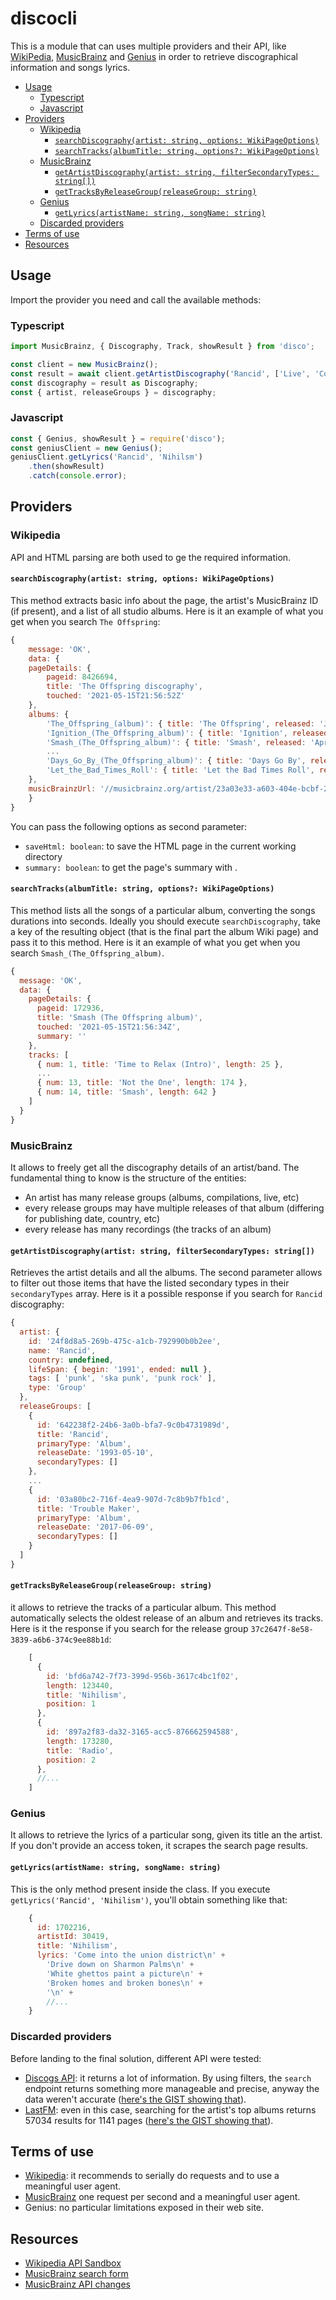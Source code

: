<h1>discocli</h1>

This is a module that can uses multiple providers and their API, like [WikiPedia](https://www.mediawiki.org/wiki/API:Get_the_contents_of_a_page), [MusicBrainz](https://musicbrainz.org/doc/MusicBrainz_API) and [Genius](https://docs.genius.com/) in order to retrieve discographical information and songs lyrics.

- [Usage](#usage)
	- [Typescript](#typescript)
	- [Javascript](#javascript)
- [Providers](#providers)
	- [Wikipedia](#wikipedia)
		- [`searchDiscography(artist: string, options: WikiPageOptions)`](#searchdiscographyartist-string-options-wikipageoptions)
		- [`searchTracks(albumTitle: string, options?: WikiPageOptions)`](#searchtracksalbumtitle-string-options-wikipageoptions)
	- [MusicBrainz](#musicbrainz)
		- [`getArtistDiscography(artist: string, filterSecondaryTypes: string[])`](#getartistdiscographyartist-string-filtersecondarytypes-string)
		- [`getTracksByReleaseGroup(releaseGroup: string)`](#gettracksbyreleasegroupreleasegroup-string)
	- [Genius](#genius)
		- [`getLyrics(artistName: string, songName: string)`](#getlyricsartistname-string-songname-string)
	- [Discarded providers](#discarded-providers)
- [Terms of use](#terms-of-use)
- [Resources](#resources)

## Usage

Import the provider you need and call the available methods:

### Typescript

```typescript
import MusicBrainz, { Discography, Track, showResult } from 'disco';

const client = new MusicBrainz();
const result = await client.getArtistDiscography('Rancid', ['Live', 'Compilation', 'Single']);
const discography = result as Discography;
const { artist, releaseGroups } = discography;
```

### Javascript

```javascript
const { Genius, showResult } = require('disco');
const geniusClient = new Genius();
geniusClient.getLyrics('Rancid', 'Nihilsm')
	.then(showResult)
	.catch(console.error);
```


## Providers

### Wikipedia

API and HTML parsing are both used to ge the required information.

#### `searchDiscography(artist: string, options: WikiPageOptions)`

This method extracts basic info about the page, the artist's MusicBrainz ID (if present), and a list of all studio albums. Here is it an example of what you get when
you search `The Offspring`:

```javascript
{
    message: 'OK',
    data: {
    pageDetails: {
        pageid: 8426694,
        title: 'The Offspring discography',
        touched: '2021-05-15T21:56:52Z'
    },
    albums: {
        'The_Offspring_(album)': { title: 'The Offspring', released: 'June 15, 1989' },
        'Ignition_(The_Offspring_album)': { title: 'Ignition', released: 'October 16, 1992' },
        'Smash_(The_Offspring_album)': { title: 'Smash', released: 'April 8, 1994' },
        ...
        'Days_Go_By_(The_Offspring_album)': { title: 'Days Go By', released: 'June 26, 2012' },
        'Let_the_Bad_Times_Roll': { title: 'Let the Bad Times Roll', released: 'April 16, 2021' }
    },
    musicBrainzUrl: '//musicbrainz.org/artist/23a03e33-a603-404e-bcbf-2c00159d7067'
    }
}
```

You can pass the following options as second parameter:
* `saveHtml: boolean`: to save the HTML page in the current working directory
* `summary: boolean`: to get the page's summary with .

#### `searchTracks(albumTitle: string, options?: WikiPageOptions)`

This method lists all the songs of a particular album, converting the songs durations into seconds. Ideally you should execute `searchDiscography`, take a key of the resulting object (that is the final part the album Wiki page) and pass it to this method.
Here is it an example of what you get when you search `Smash_(The_Offspring_album)`.


```javascript
{
  message: 'OK',
  data: {
    pageDetails: {
      pageid: 172936,
      title: 'Smash (The Offspring album)',
      touched: '2021-05-15T21:56:34Z',
      summary: ''
    },
    tracks: [
      { num: 1, title: 'Time to Relax (Intro)', length: 25 },
      ...
      { num: 13, title: 'Not the One', length: 174 },
      { num: 14, title: 'Smash', length: 642 }
    ]
  }
}
```

### MusicBrainz

It allows to freely get all the discography details of an artist/band. The fundamental thing to know is the structure of the entities:

* An artist has many release groups (albums, compilations, live, etc)
* every release groups may have multiple releases of that album (differing for publishing date, country, etc)
* every release has many recordings (the tracks of an album)

#### `getArtistDiscography(artist: string, filterSecondaryTypes: string[])`

Retrieves the artist details and all the albums. The second parameter allows to filter
out those items that have the listed secondary types in their `secondaryTypes` array.
Here is it a possible response if you search for `Rancid` discography:

```javascript
{
  artist: {
    id: '24f8d8a5-269b-475c-a1cb-792990b0b2ee',
    name: 'Rancid',
    country: undefined,
    lifeSpan: { begin: '1991', ended: null },
    tags: [ 'punk', 'ska punk', 'punk rock' ],
    type: 'Group'
  },
  releaseGroups: [
    {
      id: '642238f2-24b6-3a0b-bfa7-9c0b4731989d',
      title: 'Rancid',
      primaryType: 'Album',
      releaseDate: '1993-05-10',
      secondaryTypes: []
    },
    ...
    {
      id: '03a80bc2-716f-4ea9-907d-7c8b9b7fb1cd',
      title: 'Trouble Maker',
      primaryType: 'Album',
      releaseDate: '2017-06-09',
      secondaryTypes: []
    }
  ]
}
```

#### `getTracksByReleaseGroup(releaseGroup: string)`

it allows to retrieve the tracks of a particular album. This method automatically selects the oldest release of an album and retrieves its tracks.
Here is it the response if you search for the release group `37c2647f-8e58-3839-a6b6-374c9ee88b1d`:

```javascript
    [
      {
        id: 'bfd6a742-7f73-399d-956b-3617c4bc1f02',
        length: 123440,
        title: 'Nihilism',
        position: 1
      },
      {
        id: '897a2f83-da32-3165-acc5-876662594588',
        length: 173280,
        title: 'Radio',
        position: 2
      },
      //...
    ]
```

### Genius

It allows to retrieve the lyrics of a particular song, given its title an the artist. If you don't provide an access token, it scrapes the search page results.

#### `getLyrics(artistName: string, songName: string)`

This is the only method present inside the class. If you execute `getLyrics('Rancid', 'Nihilism')`, you'll obtain something like that:

```javascript
    {
      id: 1702216,
      artistId: 30419,
      title: 'Nihilism',
      lyrics: 'Come into the union district\n' +
        'Drive down on Sharmon Palms\n' +
        'White ghettos paint a picture\n' +
        'Broken homes and broken bones\n' +
        '\n' +
        //...
    }
```

### Discarded providers

Before landing to the final solution, different API were tested:

* [Discogs API](https://www.discogs.com/developers): it returns a lot of information. By using filters, the `search` endpoint returns something more manageable and precise, anyway the data weren't accurate ([here's the GIST showing that](https://gist.github.com/chrisvoo/b8e34fc88b788fbc1ab08344c8a06291)).
* [LastFM](https://www.last.fm/api/show/artist.getTopAlbums): even in this case, searching for the artist's top albums returns 57034 results for 1141 pages ([here's the GIST showing that](https://gist.github.com/chrisvoo/4eef37cd6bfecf7654f826dd2f970039)).

## Terms of use

* [Wikipedia](https://www.mediawiki.org/wiki/API:Etiquette): it recommends to serially do requests and to use a meaningful user agent.
* [MusicBrainz](https://musicbrainz.org/doc/MusicBrainz_API/Rate_Limiting) one request per second and a meaningful user agent.
* Genius: no particular limitations exposed in their web site.

## Resources

* [Wikipedia API Sandbox](https://en.wikipedia.org/wiki/Special:ApiSandbox)
* [MusicBrainz search form](https://musicbrainz.org/search)
* [MusicBrainz API changes](https://blog.metabrainz.org/category/musicbrainz+breaking-changes/)
